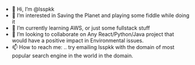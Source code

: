 - 👋 Hi, I’m @lsspkk
- 👀 I’m interested in Saving the Planet and playing some fiddle while doing it
- 🌱 I’m currently learning AWS, or just some fullstack stuff
- 💞️ I’m looking to collaborate on Any React/Python/Java project that would have a positive impact in Environmental issues.
- 📫 How to reach me: .. try emailing lsspkk with the domain of most popular search engine in the world in the domain.

<!---
lsspkk/lsspkk is a ✨ special ✨ repository because its `README.md` (this file) appears on your GitHub profile.
You can click the Preview link to take a look at your changes.
--->
